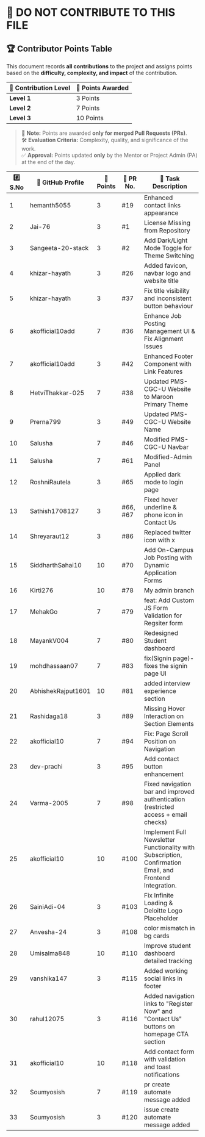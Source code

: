 # 🚫 DO NOT CONTRIBUTE TO THIS FILE

## 🏆 **Contributor Points Table**

This document records **all contributions** to the project and assigns points based on the **difficulty, complexity, and impact** of the contribution.

| 🏅 Contribution Level | 🎯 Points Awarded |
| -------------------- | ----------------- |
| **Level 1**          | 3 Points          |
| **Level 2**          | 7 Points          |
| **Level 3**          | 10 Points         |

> 📌 **Note:** Points are awarded **only for merged Pull Requests (PRs)**.  
> 🛠 **Evaluation Criteria:** Complexity, quality, and significance of the work.  
> ✅ **Approval:** Points updated **only** by the Mentor or Project Admin (PA) at the end of the day.



| #️⃣ S.No | 👤 GitHub Profile | 🎯 Points | 🔗 PR No. | 📌 Task Description                                                                 |
| -------- | ----------------- | --------- | --------- | ------------------------------------------------------------------------------------ |
| 1        | hemanth5055       | 3         | #19       | Enhanced contact links appearance                                                    |
| 2        | Jai-76            | 3         | #1        | License Missing from Repository                                                      |
| 3        | Sangeeta-20-stack | 3         | #2        | Add Dark/Light Mode Toggle for Theme Switching                                       |
| 4        | khizar-hayath     | 3         | #26       | Added favicon, navbar logo and website title                                         |
| 5        | khizar-hayath     | 3         | #37       | Fix title visibility and inconsistent button behaviour                               |
| 6        | akofficial10add   | 7         | #36       | Enhance Job Posting Management UI & Fix Alignment Issues                             |
| 7        | akofficial10add   | 3         | #42       | Enhanced Footer Component with Link Features                                         |
| 8        | HetviThakkar-025  | 7         | #38       | Updated PMS-CGC-U Website to Maroon Primary Theme                                    |
| 9        | Prerna799         | 3         | #49       | Updated PMS-CGC-U Website Name                                                       |
| 10       | Salusha           | 7         | #46       | Modified PMS-CGC-U Navbar                                                            |
| 11       | Salusha           | 7         | #61       | Modified-Admin Panel                                                                 |
| 12       | RoshniRautela     | 3         | #65       | Applied dark mode to login page                                                      |
| 13       | Sathish1708127    | 3         | #66, #67  | Fixed hover underline & phone icon in Contact Us                                     |
| 14       | Shreyaraut12      | 3         | #86       | Replaced twitter icon with x                                                         |
| 15       | SiddharthSahai10  | 10        | #70       | Add On-Campus Job Posting with Dynamic Application Forms                             |
| 16       | Kirti276          | 10        | #78       | My admin branch                                                                      |
| 17       | MehakGo           | 7         | #79       | feat: Add Custom JS Form Validation for Regsiter form                                |
| 18       | MayankV004        | 7         | #80       | Redesigned Student dashboard                                                         |
| 19       | mohdhassaan07     | 7         | #83       | fix(Signin page)- fixes the signin page UI                                           |
| 20       | AbhishekRajput1601| 10        | #81       | added interview experience section                                                   |
| 21       | Rashidaga18       | 3         | #89       | Missing Hover Interaction on Section Elements                                        |
| 22       | akofficial10      | 7         | #94       | Fix: Page Scroll Position on Navigation                                              |
| 23       | dev-prachi        | 3         | #95       | Add contact button enhancement                                                       |
| 24       | Varma-2005        | 7         | #98       | Fixed navigation bar and improved authentication (restricted access + email checks)  |
| 25       | akofficial10      | 10        | #100      | Implement Full Newsletter Functionality with Subscription, Confirmation Email, and Frontend Integration. |
| 26       | SainiAdi-04       | 3         | #103      | Fix Infinite Loading & Deloitte Logo Placeholder                                     |
| 27       | Anvesha-24        | 3         | #108      | color mismatch in bg cards                                                           |
| 28       | Umisalma848       | 10        | #110      | Improve student dashboard detailed tracking                                          |
| 29       | vanshika147       | 3         | #115      | Added working social links in footer                                                 |
| 30       | rahul12075        | 3         | #116      | Added navigation links to "Register Now" and "Contact Us" buttons on homepage CTA section                |
| 31       | akofficial10      | 10        | #118      | Add contact form with validation and toast notifications                             |
| 32       | Soumyosish        | 7         | #119      | pr create automate message added                                                     |
| 33       | Soumyosish        | 3         | #120      | issue create automate message added                                                  |




